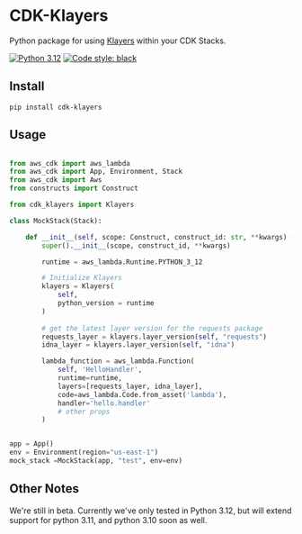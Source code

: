 # CDK-Klayers

Python package for using [Klayers](https://github.com/keithrozario/Klayers) within your CDK Stacks.

 [![Python 3.12](https://img.shields.io/badge/python-3.12-green?style=for-the-badge)](https://www.python.org/downloads/release/python-3120/)  [![Code style: black](https://img.shields.io/badge/code%20style-black-000000?style=for-the-badge)](https://github.com/psf/black)

## Install

    pip install cdk-klayers

## Usage

```python

from aws_cdk import aws_lambda
from aws_cdk import App, Environment, Stack
from aws_cdk import Aws
from constructs import Construct

from cdk_klayers import Klayers

class MockStack(Stack):

    def __init__(self, scope: Construct, construct_id: str, **kwargs) -> None:
        super().__init__(scope, construct_id, **kwargs)

        runtime = aws_lambda.Runtime.PYTHON_3_12

        # Initialize Klayers 
        klayers = Klayers(
            self,
            python_version = runtime
        )
    
        # get the latest layer version for the requests package
        requests_layer = klayers.layer_version(self, "requests")
        idna_layer = klayers.layer_version(self, "idna")

        lambda_function = aws_lambda.Function(
            self, 'HelloHandler',
            runtime=runtime,
            layers=[requests_layer, idna_layer],
            code=aws_lambda.Code.from_asset('lambda'),
            handler='hello.handler'
            # other props
        )


app = App()
env = Environment(region="us-east-1")
mock_stack =MockStack(app, "test", env=env)
```

## Other Notes

We're still in beta. Currently we've only tested in Python 3.12, but will extend support for python 3.11, and python 3.10 soon as well.
